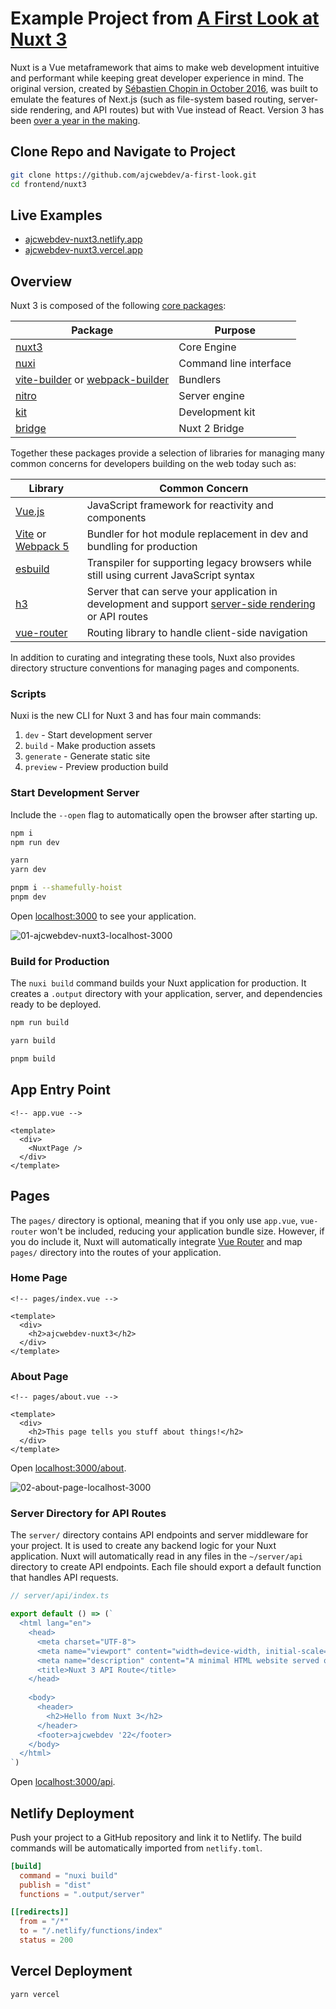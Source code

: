 # Example Project from [A First Look at Nuxt 3](https://ajcwebdev.com/a-first-look-at-nuxt-3)

Nuxt is a Vue metaframework that aims to make web development intuitive and performant while keeping great developer experience in mind. The original version, created by [Sébastien Chopin in October 2016](https://github.com/nuxt/nuxt.js/commit/0072ed31da6ce39d21046e05898f956cff190390), was built to emulate the features of Next.js (such as file-system based routing, server-side rendering, and API routes) but with Vue instead of React. Version 3 has been [over a year in the making](https://nuxtjs.org/announcements/nuxt3-beta/).

## Clone Repo and Navigate to Project

```bash
git clone https://github.com/ajcwebdev/a-first-look.git
cd frontend/nuxt3
```

## Live Examples

* [ajcwebdev-nuxt3.netlify.app](https://ajcwebdev-nuxt3.netlify.app/)
* [ajcwebdev-nuxt3.vercel.app](https://ajcwebdev-nuxt3.vercel.app/)

## Overview

Nuxt 3 is composed of the following [core packages](https://github.com/nuxt/framework/tree/main/packages):

|Package |Purpose  |
|---------|----------|
|[nuxt3](https://github.com/nuxt/framework/tree/main/packages/nuxt3)|Core Engine|
|[nuxi](https://github.com/nuxt/framework/tree/main/packages/nuxi)|Command line interface|
|[vite-builder](https://github.com/nuxt/framework/tree/main/packages/vite) or [webpack-builder](https://github.com/nuxt/framework/tree/main/packages/webpack)|Bundlers|
|[nitro](https://github.com/nuxt/framework/tree/main/packages/nitro)|Server engine|
|[kit](https://github.com/nuxt/framework/tree/main/packages/kit)|Development kit|
|[bridge](https://github.com/nuxt/framework/tree/main/packages/bridge)|Nuxt 2 Bridge|

Together these packages provide a selection of libraries for managing many common concerns for developers building on the web today such as:

|Library|Common Concern|
|-------------------|--------|
|[Vue.js](https://v3.vuejs.org)|JavaScript framework for reactivity and components|
|[Vite](https://vitejs.dev/) or [Webpack 5](https://webpack.js.org/)|Bundler for hot module replacement in dev and bundling for production|
|[esbuild](https://esbuild.github.io)|Transpiler for supporting legacy browsers while still using current JavaScript syntax|
|[h3](https://github.com/unjs/h3)|Server that can serve your application in development and support [server-side rendering](https://v3.vuejs.org/guide/ssr/introduction.html#what-is-server-side-rendering-ssr) or API routes|
|[vue-router](https://next.router.vuejs.org)|Routing library to handle client-side navigation|

In addition to curating and integrating these tools, Nuxt also provides directory structure conventions for managing pages and components.

### Scripts

Nuxi is the new CLI for Nuxt 3 and has four main commands:
1. `dev` - Start development server
2. `build` - Make production assets
3. `generate` - Generate static site
4. `preview` - Preview production build

### Start Development Server

Include the `--open` flag to automatically open the browser after starting up.

```bash
npm i
npm run dev
```

```bash
yarn
yarn dev
```

```bash
pnpm i --shamefully-hoist
pnpm dev
```

Open [localhost:3000](http://localhost:3000) to see your application.

![01-ajcwebdev-nuxt3-localhost-3000](https://dev-to-uploads.s3.amazonaws.com/uploads/articles/9oc49oolv9d31ljml352.png)

### Build for Production

The `nuxi build` command builds your Nuxt application for production. It creates a `.output` directory with your application, server, and dependencies ready to be deployed.

```bash
npm run build
```

```bash
yarn build
```

```bash
pnpm build
```

## App Entry Point

```vue
<!-- app.vue -->

<template>
  <div>
    <NuxtPage />
  </div>
</template>
```

## Pages

The `pages/` directory is optional, meaning that if you only use `app.vue`, `vue-router` won't be included, reducing your application bundle size. However, if you do include it, Nuxt will automatically integrate [Vue Router](https://next.router.vuejs.org/) and map `pages/` directory into the routes of your application.

### Home Page

```vue
<!-- pages/index.vue -->

<template>
  <div>
    <h2>ajcwebdev-nuxt3</h2>
  </div>
</template>
```

### About Page

```vue
<!-- pages/about.vue -->

<template>
  <div>
    <h2>This page tells you stuff about things!</h2>
  </div>
</template>
```

Open [localhost:3000/about](http://localhost:3000/about).

![02-about-page-localhost-3000](https://dev-to-uploads.s3.amazonaws.com/uploads/articles/lyngyw7ae27x213gfu4f.png)

### Server Directory for API Routes

The `server/` directory contains API endpoints and server middleware for your project. It is used to create any backend logic for your Nuxt application. Nuxt will automatically read in any files in the `~/server/api` directory to create API endpoints. Each file should export a default function that handles API requests.

```js
// server/api/index.ts

export default () => (`
  <html lang="en">
    <head>
      <meta charset="UTF-8">
      <meta name="viewport" content="width=device-width, initial-scale=1.0">
      <meta name="description" content="A minimal HTML website served on a Nuxt API route.">
      <title>Nuxt 3 API Route</title>
    </head>
    
    <body>
      <header>
        <h2>Hello from Nuxt 3</h2>
      </header>
      <footer>ajcwebdev '22</footer>
    </body>
  </html>
`)
```

Open [localhost:3000/api](http://localhost:3000/api).

## Netlify Deployment

Push your project to a GitHub repository and link it to Netlify. The build commands will be automatically imported from `netlify.toml`.

```toml
[build]
  command = "nuxi build"
  publish = "dist"
  functions = ".output/server"

[[redirects]]
  from = "/*"
  to = "/.netlify/functions/index"
  status = 200
```

## Vercel Deployment

```bash
yarn vercel
```
